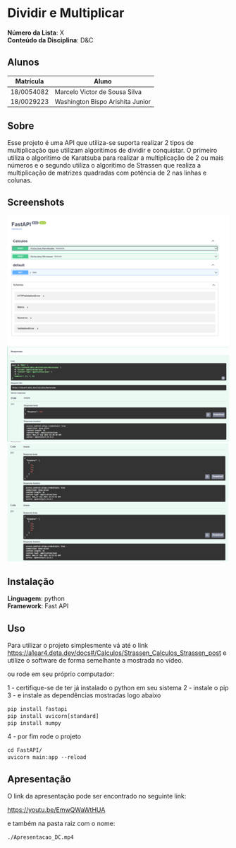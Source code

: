 # Dividir e Multiplicar

**Número da Lista**: X<br>
**Conteúdo da Disciplina**: D&C<br>

## Alunos

| Matrícula  | Aluno                            |
| ---------- | -------------------------------- |
| 18/0054082 | Marcelo Victor de Sousa Silva    |
| 18/0029223 | Washington Bispo Arishita Junior |

## Sobre 

Esse projeto é uma API que utiliza-se suporta realizar 2 tipos de multiplicação que utilizam algoritimos de dividir e conquistar. O primeiro utiliza o algoritimo de Karatsuba para realizar a multiplicação de 2 ou mais números e o segundo utiliza o algoritimo de Strassen que realiza a multiplicação de matrizes quadradas com potência de 2 nas linhas e colunas.

## Screenshots

<img src="./img/img1.png">
<img src="./img/img2.png">
<img src="./img/img3.png">

## Instalação 
**Linguagem**: python<br>
**Framework**: Fast API<br>

## Uso 

Para utilizar o projeto simplesmente vá até o link <https://a1ear4.deta.dev/docs#/Calculos/Strassen_Calculos_Strassen_post> e utilize o software de forma semelhante a mostrada no vídeo.

ou rode em seu próprio computador:

1 - certifique-se de ter já instalado o python em seu sistema
2 - instale o pip
3 - e instale as dependências mostradas logo abaixo

```
pip install fastapi
pip install uvicorn[standard]
pip install numpy
```
4 - por fim rode o projeto

```
cd FastAPI/
uvicorn main:app --reload
```

## Apresentação

O link da apresentação pode ser encontrado no seguinte link:

<https://youtu.be/EmwQWaWtHUA>

e também na pasta raiz com o nome:

```
./Apresentacao_DC.mp4
```